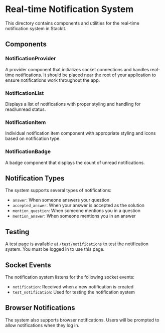 # Real-time Notification System

This directory contains components and utilities for the real-time notification system in StackIt.

## Components

### NotificationProvider

A provider component that initializes socket connections and handles real-time notifications. It should be placed near the root of your application to ensure notifications work throughout the app.

### NotificationList

Displays a list of notifications with proper styling and handling for read/unread status.

### NotificationItem

Individual notification item component with appropriate styling and icons based on notification type.

### NotificationBadge

A badge component that displays the count of unread notifications.

## Notification Types

The system supports several types of notifications:

- `answer`: When someone answers your question
- `accepted_answer`: When your answer is accepted as the solution
- `mention_question`: When someone mentions you in a question
- `mention_answer`: When someone mentions you in an answer

## Testing

A test page is available at `/test/notifications` to test the notification system. You must be logged in to use this page.

## Socket Events

The notification system listens for the following socket events:

- `notification`: Received when a new notification is created
- `test_notification`: Used for testing the notification system

## Browser Notifications

The system also supports browser notifications. Users will be prompted to allow notifications when they log in.
